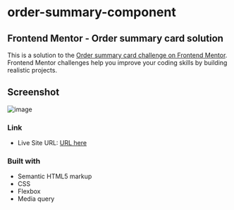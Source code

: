 # order-summary-component

## Frontend Mentor - Order summary card solution

This is a solution to the [Order summary card challenge on Frontend Mentor](https://www.frontendmentor.io/challenges/order-summary-component-QlPmajDUj). Frontend Mentor challenges help you improve your coding skills by building realistic projects. 

## Screenshot
![image](https://user-images.githubusercontent.com/76474133/194913744-1f1ec2ef-1da7-4d8a-91fe-d35dfe56e603.png)

### Link

- Live Site URL: [URL here](https://srjuchenko.github.io/order-summary-component/)

### Built with

- Semantic HTML5 markup
- CSS
- Flexbox
- Media query
